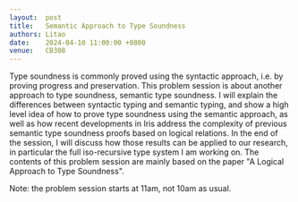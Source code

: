 ```yaml
--- 
layout:  post 
title:   Semantic Approach to Type Soundness
authors: Litao
date:    2024-04-10 11:00:00 +0800
venue:   CB308
--- 
```


Type soundness is commonly proved using the syntactic approach, i.e. by proving progress and preservation.
This problem session is about another approach to type soundness, semantic type soundness.
I will explain the differences between syntactic typing and semantic typing, and show a high level idea of 
how to prove type soundness using the semantic approach, as well as how recent developments in Iris 
address the complexity of previous semantic type soundness proofs based on logical relations.
In the end of the session, I will discuss how those results can be applied to our research, in particular
the full iso-recursive type system I am working on. The contents of this problem session are mainly based 
on the paper "A Logical Approach to Type Soundness".

Note: the problem session starts at 11am, not 10am as usual.
